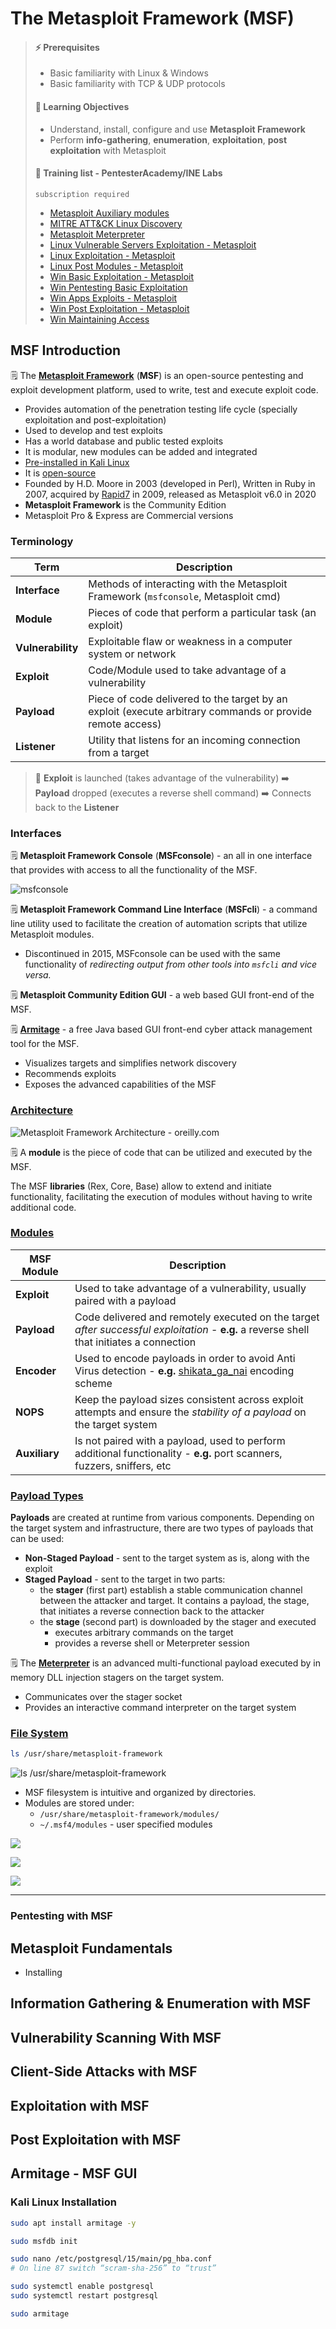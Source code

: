 # The Metasploit Framework (MSF)

> #### ⚡ Prerequisites
>
> * Basic familiarity with Linux & Windows
> * Basic familiarity with TCP & UDP protocols
>
> #### 📕 Learning Objectives
>
> * Understand, install, configure and use **Metasploit Framework**
> * Perform **info-gathering**, **enumeration**, **exploitation**, **post exploitation** with Metasploit
> 
> #### 🔬 Training list - PentesterAcademy/INE Labs
>
> `subscription required`
>
> - [Metasploit Auxiliary modules](https://www.attackdefense.com/listingnoauth?labtype=metasploit&subtype=metasploit-auxiliary)
>- [MITRE ATT&CK Linux Discovery](https://attackdefense.com/listing?labtype=mitre&subtype=mitre-discovery)
> - [Metasploit Meterpreter](https://attackdefense.com/listing?labtype=metasploit&subtype=metasploit-meterpreter)
> - [Linux Vulnerable Servers Exploitation - Metasploit](https://www.attackdefense.com/listingnoauth?labtype=metasploit&subtype=metasploit-linux-exploitation)
> - [Linux Exploitation - Metasploit](https://www.attackdefense.com/listingnoauth?labtype=linux-security-exploitation&subtype=linux-security-exploitation-metasploit)
> - [Linux Post Modules - Metasploit](https://www.attackdefense.com/listingnoauth?labtype=linux-security-post-exploitation&subtype=linux-security-post-exploitation-metasploit)
> - [Win Basic Exploitation - Metasploit](https://www.attackdefense.com/listingnoauth?labtype=windows-exploitation&subtype=windows-exploitation-basics)
> - [Win Pentesting Basic Exploitation](https://attackdefense.com/listing?labtype=windows-exploitation&subtype=windows-exploitation-pentesting)
> - [Win Apps Exploits - Metasploit](https://www.attackdefense.com/listingnoauth?labtype=metasploit&subtype=metasploit-windows-apps-exploits)
> - [Win Post Exploitation - Metasploit](https://attackdefense.com/listing?labtype=windows-post-exploitation&subtype=windows-post-exploitation-metasploit)
> - [Win Maintaining Access](https://attackdefense.com/listing?labtype=windows-maintaining-access&subtype=windows-maintaining-access-basics)

## MSF Introduction

🗒️ The [**Metasploit Framework**](https://www.metasploit.com/) (**MSF**) is an open-source pentesting and exploit development platform, used to write, test and execute exploit code.

- Provides automation of the penetration testing life cycle (specially exploitation and post-exploitation)
- Used to develop and test exploits
- Has a world database and public tested exploits 
- It is modular, new modules can be added and integrated
- [Pre-installed in Kali Linux](https://www.kali.org/tools/metasploit-framework/)
- It is [open-source](https://github.com/rapid7/metasploit-framework)
- Founded by H.D. Moore in 2003 (developed in Perl), Written in Ruby in 2007, acquired by [Rapid7](https://www.rapid7.com/) in 2009, released as Metasploit v6.0 in 2020
- **Metasploit Framework** is the Community Edition
- Metasploit Pro & Express are Commercial versions

### Terminology

| Term              | Description                                                  |
| ----------------- | ------------------------------------------------------------ |
| **Interface**     | Methods of interacting with the Metasploit Framework (`msfconsole`, Metasploit cmd) |
| **Module**        | Pieces of code that perform a particular task (an exploit)   |
| **Vulnerability** | Exploitable flaw or weakness in a computer system or network |
| **Exploit**       | Code/Module used to take advantage of a vulnerability        |
| **Payload**       | Piece of code delivered to the target by an exploit (execute arbitrary commands or provide remote access) |
| **Listener**      | Utility that listens for an incoming connection from a target |

> 📌 **Exploit** is launched (takes advantage of the vulnerability) ➡️ **Payload** dropped (executes a reverse shell command) ➡️ Connects back to the **Listener**

### Interfaces

🗒️ **Metasploit Framework Console** (**MSFconsole**) - an all in one interface that provides with access to all the functionality of the MSF.

![msfconsole](.gitbook/assets/image-20230409121754103.png)

🗒️ **Metasploit Framework Command Line Interface** (**MSFcli**) - a command line utility used to facilitate the creation of automation scripts that utilize Metasploit modules.

- Discontinued in 2015, MSFconsole can be used with the same functionality of *redirecting output from other tools into `msfcli` and vice versa.*

🗒️ **Metasploit Community Edition GUI** - a web based GUI front-end of the MSF.

🗒️ [**Armitage**](https://www.kali.org/tools/armitage/) - a free Java based GUI front-end cyber attack management tool for the MSF.

- Visualizes targets and simplifies network discovery
- Recommends exploits
- Exposes the advanced capabilities of the MSF

### [Architecture](https://www.offsec.com/metasploit-unleashed/metasploit-architecture/)

![Metasploit Framework Architecture - oreilly.com](.gitbook/assets/16c68136-bdbb-4846-be83-4e93822ee0de.png)

🗒️ A **module** is the piece of code that can be utilized and executed by the MSF.

The MSF **libraries** (Rex, Core, Base) allow to extend and initiate functionality, facilitating the execution of modules without having to write additional code.

### [Modules](https://www.offsec.com/metasploit-unleashed/modules-and-locations/)

| MSF Module    | Description                                                  |
| ------------- | ------------------------------------------------------------ |
| **Exploit**   | Used to take advantage of a vulnerability, usually paired with a payload |
| **Payload**   | Code delivered and remotely executed on the target *after successful exploitation* - **e.g.** a reverse shell that initiates a connection |
| **Encoder**   | Used to encode payloads in order to avoid Anti Virus detection - **e.g.** [shikata_ga_nai](https://www.mandiant.com/resources/blog/shikata-ga-nai-encoder-still-going-strong) encoding scheme |
| **NOPS**      | Keep the payload sizes consistent across exploit attempts and ensure the *stability of a payload* on the target system |
| **Auxiliary** | Is not paired with a payload, used to perform additional functionality - **e.g.** port scanners, fuzzers, sniffers, etc |

### [Payload Types](https://www.offsec.com/metasploit-unleashed/payloads/)

**Payloads** are created at runtime from various components. Depending on the target system and infrastructure, there are two types of payloads that can be used:

- **Non-Staged Payload** - sent to the target system as is, along with the exploit
- **Staged Payload** - sent to the target in two parts:
  - the **stager** (first part) establish a stable communication channel between the attacker and target. It contains a payload, the stage, that initiates a reverse connection back to the attacker
  - the **stage** (second part) is downloaded by the stager and executed
    - executes arbitrary commands on the target
    - provides a reverse shell or Meterpreter session

🗒️ The [**Meterpreter**](https://www.offsec.com/metasploit-unleashed/about-meterpreter/) is an advanced multi-functional payload executed by in memory DLL injection stagers on the target system.

- Communicates over the stager socket
- Provides an interactive command interpreter on the target system

### [File System](https://www.offsec.com/metasploit-unleashed/filesystem-and-libraries/)

```bash
ls /usr/share/metasploit-framework
```

![ls /usr/share/metasploit-framework](.gitbook/assets/image-20230409193231022.png)

- MSF filesystem is intuitive and organized by directories.
- Modules are stored under:
  - `/usr/share/metasploit-framework/modules/`
  - `~/.msf4/modules` - user specified modules

![](.gitbook/assets/image-20230409193537174.png)

![](.gitbook/assets/image-20230409194316207.png)

![](.gitbook/assets/image-20230409194335838.png)

****

### Pentesting with MSF



## Metasploit Fundamentals

- Installing



## Information Gathering & Enumeration with MSF





## Vulnerability Scanning With MSF





## Client-Side Attacks with MSF





## Exploitation with MSF





## Post Exploitation with MSF





## Armitage - MSF GUI

### Kali Linux Installation

```bash
sudo apt install armitage -y
```

```bash
sudo msfdb init
```

```bash
sudo nano /etc/postgresql/15/main/pg_hba.conf
# On line 87 switch “scram-sha-256” to “trust”
```

```bash
sudo systemctl enable postgresql
sudo systemctl restart postgresql
```

```bash
sudo armitage
```

